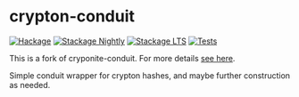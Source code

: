 crypton-conduit
==================

[![Hackage](https://img.shields.io/hackage/v/crypton-conduit.svg)](https://hackage.haskell.org/package/crypton-conduit)
[![Stackage
Nightly](http://stackage.org/package/crypton-conduit/badge/nightly)](http://stackage.org/nightly/package/crypton-conduit)
[![Stackage
LTS](http://stackage.org/package/crypton-conduit/badge/lts)](http://stackage.org/lts/package/crypton-conduit)
[![Tests](https://github.com/psibi/crypton-conduit/actions/workflows/tests.yml/badge.svg)](https://github.com/psibi/crypton-conduit/actions/workflows/tests.yml)

This is a fork of cryponite-conduit. For more details [see here](https://github.com/yesodweb/wai/pull/931).

Simple conduit wrapper for crypton hashes, and maybe further construction as needed.
